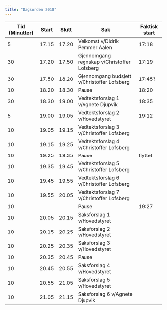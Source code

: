 ```yaml
---
title: "Dagsorden 2018"
---
```


|  Tid (Minutter) | Start   | Slutt   | Sak   | Faktisk start   |
|---|---|---|---|---|
| 5 | 17.15  | 17.20 | Velkomst v/Didrik Pemmer Aalen |  17:18 |
| 30  | 17.20  | 17.50 | Gjennomgang regnskap v/Christoffer Lofsberg  | 17:19  |
| 30  | 17.50  | 18.20  | Gjennomgang budsjett  v/Christoffer Lofsberg | 17:45?  |
| 10  | 18.20  | 18.30 | Pause  |  18:20 |
| 30  | 18.30  | 19.00 | Vedtektsforslag 1 v/Agnete Djupvik | 18:35 |
| 5  | 19.00  | 19.05 | Vedtektsforslag 2 v/Hovedstyret | 19:12|
| 10  | 19.05  | 19.15 | Vedtektsforslag 3 v/Christoffer Lofsberg| |
| 10  | 19.15  | 19.25 | Vedtektsforslag 4 v/Christoffer Lofsberg | |
| 10  | 19.25  | 19.35 | Pause |flyttet |
| 10  | 19.35  | 19.45 | Vedtektsforslag 5 v/Christoffer Lofsberg| |
| 10  | 19.45  | 19.55 | Vedtektsforslag 6 v/Christoffer Lofsberg| |
| 10  | 19.55  | 20.05 | Vedtektsforslag 7 v/Christoffer Lofsberg| |
| 10  |  |  | Pause | 19:27|
| 10  | 20.05  | 20.15 | Saksforslag 1 v/Hovedstyret |   |
| 10  | 20.15  | 20.25 | Saksforslag 2 v/Hovedstyret |   |
| 10  | 20.25  | 20.35 | Saksforslag 3 v/Hovedstyret |   |
| 10  | 20.35  | 20.45 | Pause | | 
| 10  | 20.45  | 20.55 | Saksforslag 4 v/Hovedstyret |   |
| 10  | 20.55  | 21.05 | Saksforslag 5 v/Hovedstyret |   |
| 10  | 21.05  | 21.15 | Saksforslag 6 v/Agnete Djupvik |   |